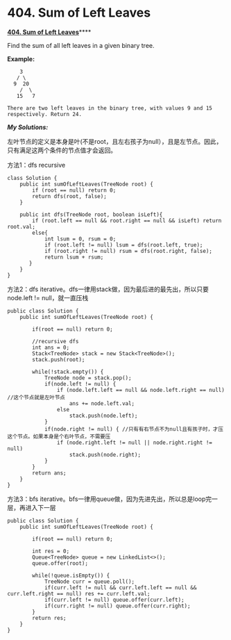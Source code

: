 # 404. Sum of Left Leaves

 [**404. Sum of Left Leaves**](https://leetcode.com/problems/sum-of-left-leaves/description/)\*\*\*\*

Find the sum of all left leaves in a given binary tree.

**Example:**

```text
    3
   / \
  9  20
    /  \
   15   7

There are two left leaves in the binary tree, with values 9 and 15 respectively. Return 24.
```

_**My Solutions:**_

左叶节点的定义是本身是叶\(不是root，且左右孩子为null），且是左节点。因此，只有满足这两个条件的节点值才会返回。

方法1：dfs recursive

```text
class Solution {
    public int sumOfLeftLeaves(TreeNode root) {
        if (root == null) return 0;
        return dfs(root, false);
    }
    
    public int dfs(TreeNode root, boolean isLeft){
        if (root.left == null && root.right == null && isLeft) return root.val;
        else{
            int lsum = 0, rsum = 0;
            if (root.left != null) lsum = dfs(root.left, true);
            if (root.right != null) rsum = dfs(root.right, false);
            return lsum + rsum;
       }
    }
}
```

方法2：dfs iterative。dfs一律用stack做，因为最后进的最先出，所以只要node.left != null，就一直压栈

```text
public class Solution {
    public int sumOfLeftLeaves(TreeNode root) {
        
        if(root == null) return 0;
        
        //recursive dfs 
        int ans = 0;
        Stack<TreeNode> stack = new Stack<TreeNode>();
        stack.push(root);
    
        while(!stack.empty()) {
            TreeNode node = stack.pop();
            if(node.left != null) {
                if (node.left.left == null && node.left.right == null) //这个节点就是左叶节点
                    ans += node.left.val;
                else
                    stack.push(node.left);
            }
            if(node.right != null) { //只有有右节点不为null且有孩子时，才压这个节点。如果本身是个右叶节点，不需要压
                if (node.right.left != null || node.right.right != null)
                    stack.push(node.right);
            }
        }
        return ans;
    }
}
```

方法3：bfs iterative。bfs一律用queue做，因为先进先出，所以总是loop完一层，再进入下一层

```text
public class Solution {
    public int sumOfLeftLeaves(TreeNode root) {
        
        if(root == null) return 0;
    
        int res = 0;
        Queue<TreeNode> queue = new LinkedList<>();
        queue.offer(root);
        
        while(!queue.isEmpty()) {
            TreeNode curr = queue.poll();
            if(curr.left != null && curr.left.left == null && curr.left.right == null) res += curr.left.val;
            if(curr.left != null) queue.offer(curr.left);
            if(curr.right != null) queue.offer(curr.right);
        }
        return res;
    }
}
```

